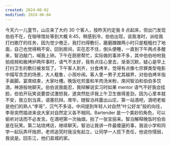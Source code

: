 ```yaml
---
created: 2024-06-02
modified: 2024-06-04
---
```

今天六一儿童节，山庄来了大约 30 个客人，按昨天约定我 8 点起床，但出门发现伯伯不在，在咖啡馆处等到大概 8:45，稍感到冷，伯伯出现，说我准时，派给我打扫歌厅的任务，因为觉少倦乏，我打扫得敷衍，磨磨蹭蹭两小时只是粗粗扫了地面，自己也觉得稍不安。回到房间，实在忍不住，倒头便睡，一直到下午两点多醒来，智泊敲门，喊我上钟。下午在厨房帮忙，实际做的事并不多，其中伯伯吩咐我拍视频和搬烤炉两件事时，语气不太好，我有点往心里去，渐渐沉默，疑心是早上打扫卫生的敷衍被发现了。下午客人到齐，分食烤羊，觉得有点像七宗罪类型电影中描写贪念的场景，大人粗鲁，小孩吵闹。客人里一男子尤其越界，对伯伯烤羊指手画脚。宴席结束，大家吐槽。晚饭吃煎蛋和羊肉汤米粉，席间智泊和伯伯多饮酒，神游般地聊天。伯伯说我能忍，我辩解说实习时如果 mentor 语气不好我会挂脸，伯伯开玩笑说要尝试激怒我，遂突然批评我上午卫生做得差劲，因为心里本就不安，我立刻当真，语塞抗辩。席毕，随智泊祎蕾出山庄，第一站酒吧，酒吧老板是他们的熟人“李哥”，沉气不多话，中间提到年轻人对自然“叶公好龙”般的向往，李哥突然插进来说大家对自然定义各不相同。Bartender 是一个美妙的角色，可以偷听对话而不必发言。在酒吧第一次抽烟，拍了一张宝丽来。智泊解释晚饭时伯伯是在玩笑。第二站烧烤店，继续聊天。智泊让我讲一件最傻逼的事，我说小学和同学一起玩弄坏拖把，老师追究时我没有起立，让同学一人揽下责任，他说你懦弱，我说是。回东江，他们县城的家。